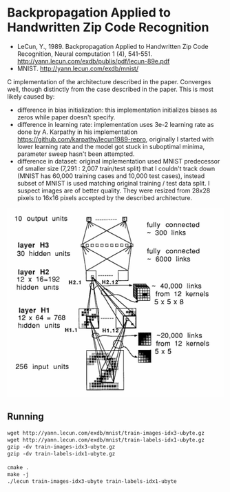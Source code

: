 # Backpropagation Applied to Handwritten Zip Code Recognition
- LeCun, Y., 1989. Backpropagation Applied to Handwritten Zip Code Recognition, Neural computation 1 (4), 541-551. http://yann.lecun.com/exdb/publis/pdf/lecun-89e.pdf
- MNIST. http://yann.lecun.com/exdb/mnist/

C implementation of the architecture described in the paper. Converges well, though distinctly from the case described in the paper. This is most likely caused by:
- difference in bias initialization: this implementation initializes biases as zeros while paper doesn't specify.
- difference in learning rate: implementation uses 3e-2 learning rate as done by A. Karpathy in his implementation https://github.com/karpathy/lecun1989-repro, originally I started with lower learning rate and the model got stuck in suboptimal minima, parameter sweep hasn't been attempted.
- difference in dataset: original implementation used MNIST predecessor of smaller size (7,291 : 2,007 train/test split) that I couldn't track down (MNIST has 60,000 training cases and 10,000 test cases), instead subset of MNIST is used matching original training / test data split. I suspect images are of better quality. They were resized from 28x28 pixels to 16x16 pixels accepted by the described architecture.

![Original LeNet?](lenet.png)

## Running
```
wget http://yann.lecun.com/exdb/mnist/train-images-idx3-ubyte.gz
wget http://yann.lecun.com/exdb/mnist/train-labels-idx1-ubyte.gz
gzip -dv train-images-idx3-ubyte.gz
gzip -dv train-labels-idx1-ubyte.gz

cmake .
make -j
./lecun train-images-idx3-ubyte train-labels-idx1-ubyte
```
```
```
